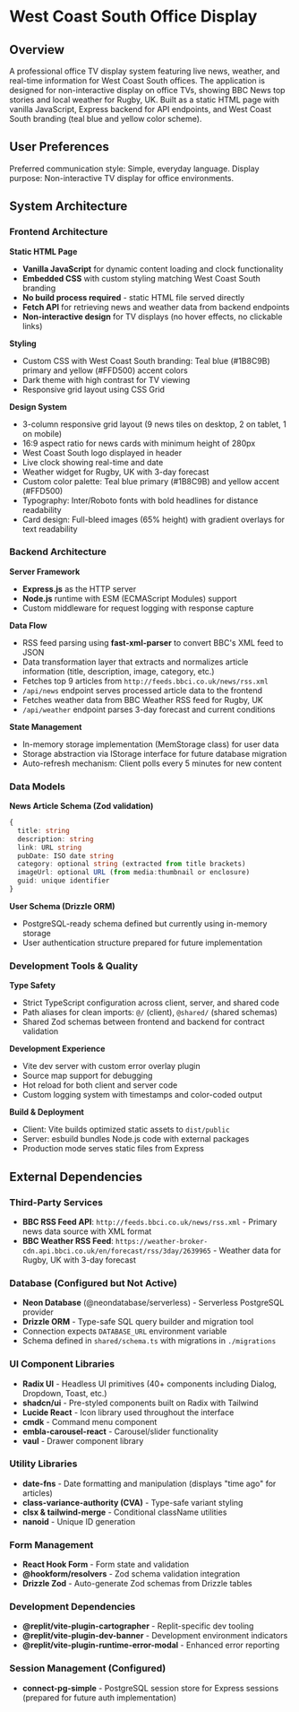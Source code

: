 # West Coast South Office Display

## Overview

A professional office TV display system featuring live news, weather, and real-time information for West Coast South offices. The application is designed for non-interactive display on office TVs, showing BBC News top stories and local weather for Rugby, UK. Built as a static HTML page with vanilla JavaScript, Express backend for API endpoints, and West Coast South branding (teal blue and yellow color scheme).

## User Preferences

Preferred communication style: Simple, everyday language.
Display purpose: Non-interactive TV display for office environments.

## System Architecture

### Frontend Architecture

**Static HTML Page**
- **Vanilla JavaScript** for dynamic content loading and clock functionality
- **Embedded CSS** with custom styling matching West Coast South branding
- **No build process required** - static HTML file served directly
- **Fetch API** for retrieving news and weather data from backend endpoints
- **Non-interactive design** for TV displays (no hover effects, no clickable links)

**Styling**
- Custom CSS with West Coast South branding: Teal blue (#1B8C9B) primary and yellow (#FFD500) accent colors
- Dark theme with high contrast for TV viewing
- Responsive grid layout using CSS Grid

**Design System**
- 3-column responsive grid layout (9 news tiles on desktop, 2 on tablet, 1 on mobile)
- 16:9 aspect ratio for news cards with minimum height of 280px
- West Coast South logo displayed in header
- Live clock showing real-time and date
- Weather widget for Rugby, UK with 3-day forecast
- Custom color palette: Teal blue primary (#1B8C9B) and yellow accent (#FFD500)
- Typography: Inter/Roboto fonts with bold headlines for distance readability
- Card design: Full-bleed images (65% height) with gradient overlays for text readability

### Backend Architecture

**Server Framework**
- **Express.js** as the HTTP server
- **Node.js** runtime with ESM (ECMAScript Modules) support
- Custom middleware for request logging with response capture

**Data Flow**
- RSS feed parsing using **fast-xml-parser** to convert BBC's XML feed to JSON
- Data transformation layer that extracts and normalizes article information (title, description, image, category, etc.)
- Fetches top 9 articles from `http://feeds.bbci.co.uk/news/rss.xml`
- `/api/news` endpoint serves processed article data to the frontend
- Fetches weather data from BBC Weather RSS feed for Rugby, UK
- `/api/weather` endpoint parses 3-day forecast and current conditions

**State Management**
- In-memory storage implementation (MemStorage class) for user data
- Storage abstraction via IStorage interface for future database migration
- Auto-refresh mechanism: Client polls every 5 minutes for new content

### Data Models

**News Article Schema (Zod validation)**
```typescript
{
  title: string
  description: string  
  link: URL string
  pubDate: ISO date string
  category: optional string (extracted from title brackets)
  imageUrl: optional URL (from media:thumbnail or enclosure)
  guid: unique identifier
}
```

**User Schema (Drizzle ORM)**
- PostgreSQL-ready schema defined but currently using in-memory storage
- User authentication structure prepared for future implementation

### Development Tools & Quality

**Type Safety**
- Strict TypeScript configuration across client, server, and shared code
- Path aliases for clean imports: `@/` (client), `@shared/` (shared schemas)
- Shared Zod schemas between frontend and backend for contract validation

**Development Experience**
- Vite dev server with custom error overlay plugin
- Source map support for debugging
- Hot reload for both client and server code
- Custom logging system with timestamps and color-coded output

**Build & Deployment**
- Client: Vite builds optimized static assets to `dist/public`
- Server: esbuild bundles Node.js code with external packages
- Production mode serves static files from Express

## External Dependencies

### Third-Party Services
- **BBC RSS Feed API**: `http://feeds.bbci.co.uk/news/rss.xml` - Primary news data source with XML format
- **BBC Weather RSS Feed**: `https://weather-broker-cdn.api.bbci.co.uk/en/forecast/rss/3day/2639965` - Weather data for Rugby, UK with 3-day forecast

### Database (Configured but Not Active)
- **Neon Database** (@neondatabase/serverless) - Serverless PostgreSQL provider
- **Drizzle ORM** - Type-safe SQL query builder and migration tool
- Connection expects `DATABASE_URL` environment variable
- Schema defined in `shared/schema.ts` with migrations in `./migrations`

### UI Component Libraries
- **Radix UI** - Headless UI primitives (40+ components including Dialog, Dropdown, Toast, etc.)
- **shadcn/ui** - Pre-styled components built on Radix with Tailwind
- **Lucide React** - Icon library used throughout the interface
- **cmdk** - Command menu component
- **embla-carousel-react** - Carousel/slider functionality
- **vaul** - Drawer component library

### Utility Libraries
- **date-fns** - Date formatting and manipulation (displays "time ago" for articles)
- **class-variance-authority (CVA)** - Type-safe variant styling
- **clsx & tailwind-merge** - Conditional className utilities
- **nanoid** - Unique ID generation

### Form Management
- **React Hook Form** - Form state and validation
- **@hookform/resolvers** - Zod schema validation integration
- **Drizzle Zod** - Auto-generate Zod schemas from Drizzle tables

### Development Dependencies
- **@replit/vite-plugin-cartographer** - Replit-specific dev tooling
- **@replit/vite-plugin-dev-banner** - Development environment indicators
- **@replit/vite-plugin-runtime-error-modal** - Enhanced error reporting

### Session Management (Configured)
- **connect-pg-simple** - PostgreSQL session store for Express sessions (prepared for future auth implementation)